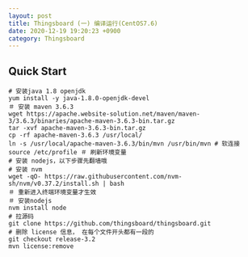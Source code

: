 ```yaml
---
layout: post
title: Thingsboard (一) 编译运行(CentOS7.6)
date: 2020-12-19 19:20:23 +0900
category: Thingsboard
---
```

## Quick Start
```shell
# 安装java 1.8 openjdk
yum install -y java-1.8.0-openjdk-devel
＃ 安装 maven 3.6.3
wget https://apache.website-solution.net/maven/maven-3/3.6.3/binaries/apache-maven-3.6.3-bin.tar.gz
tar -xvf apache-maven-3.6.3-bin.tar.gz
cp -rf apache-maven-3.6.3 /usr/local/
ln -s /usr/local/apache-maven-3.6.3/bin/mvn /usr/bin/mvn # 软连接
source /etc/profile ＃ 刷新环境变量 
# 安装 nodejs，以下步骤先翻墙哦
# 安装 nvm
wget -qO- https://raw.githubusercontent.com/nvm-sh/nvm/v0.37.2/install.sh | bash
＃ 重新进入终端环境变量才生效
＃ 安装nodejs
nvm install node
# 拉源码
git clone https://github.com/thingsboard/thingsboard.git
# 删除 license 信息， 在每个文件开头都有一段的
git checkout release-3.2
mvn license:remove
```

<!--stackedit_data:
eyJoaXN0b3J5IjpbOTMyNDY4NzYwLC0xMDUyODQwNzk5LDE0Mj
g3NTU3MzcsLTEyNjExNDI4MDgsMTM3MzIyOTA2MF19
-->